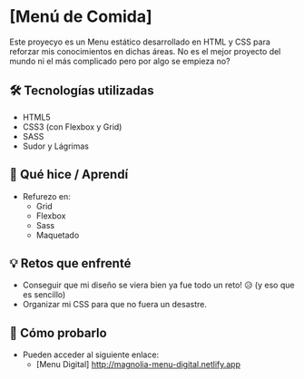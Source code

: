 # [Menú de Comida]
Este proyecyo es un Menu estático desarrollado en HTML y CSS para reforzar mis conocimientos en dichas áreas.
No es el mejor proyecto del mundo ni el más complicado pero por algo se empieza no?

## 🛠 Tecnologías utilizadas
- HTML5
- CSS3 (con Flexbox y Grid)
- SASS
- Sudor y Lágrimas

## 📖 Qué hice / Aprendí
- Refurezo en:
  - Grid
  - Flexbox
  - Sass
  - Maquetado

## 💡 Retos que enfrenté
- Conseguir que mi diseño se viera bien ya fue todo un reto! 😥 (y eso que es sencillo)
- Organizar mi CSS para que no fuera un desastre.

## 👀 Cómo probarlo
- Pueden acceder al siguiente enlace:
  - [Menu Digital] http://magnolia-menu-digital.netlify.app
